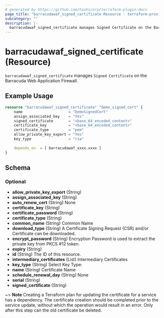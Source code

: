 ```yaml
---
# generated by https://github.com/hashicorp/terraform-plugin-docs
page_title: "barracudawaf_signed_certificate Resource - terraform-provider-barracudawaf"
subcategory: ""
description: |-
  barracudawaf_signed_certificate manages Signed Certificate on the Barracuda Web Application Firewall.
---
```


# barracudawaf_signed_certificate (Resource)

`barracudawaf_signed_certificate` manages `Signed Certificate` on the Barracuda Web Application Firewall.

## Example Usage

```terraform
resource "barracudawaf_signed_certificate" "demo_signed_cert" {
    name                     = "DemoSignedCert"
    assign_associated_key    = "Yes"
    signed_certificate       = "<base_64_encoded_content>"
    certificate_key          = "<base_64_encoded_content>"
    certificate_type         = "pem"
    allow_private_key_export = "Yes"
    key_type                 = "rsa"
  
    depends_on  = [ barracudawaf_xxxx.xxxx ]
}
```

<!-- schema generated by tfplugindocs -->
## Schema

### Optional

- **allow_private_key_export** (String)
- **assign_associated_key** (String)
- **auto_renew_cert** (String) None
- **certificate_key** (String)
- **certificate_password** (String)
- **certificate_type** (String)
- **common_name** (String) Common Name
- **download_type** (String) A Certificate Signing Request (CSR) and/or Certificate can be downloaded.
- **encrypt_password** (String) Encryption Password is used to extract the private key from PKCS #12 token.
- **expiry** (String)
- **id** (String) The ID of this resource.
- **intermediary_certificates** (List) Intermediary Certificates
- **key_type** (String) Select Key Type:
- **name** (String) Certificate Name
- **schedule_renewal_day** (String) None
- **serial** (String)
- **signed_certificate** (String)

~> **Note** Creating a Terraform plan for updating the certificate for a service has a dependency. The certificate creation should be completed prior to the service update, without which the operation would result in an error. Only after this step can the old certificate be deleted.



